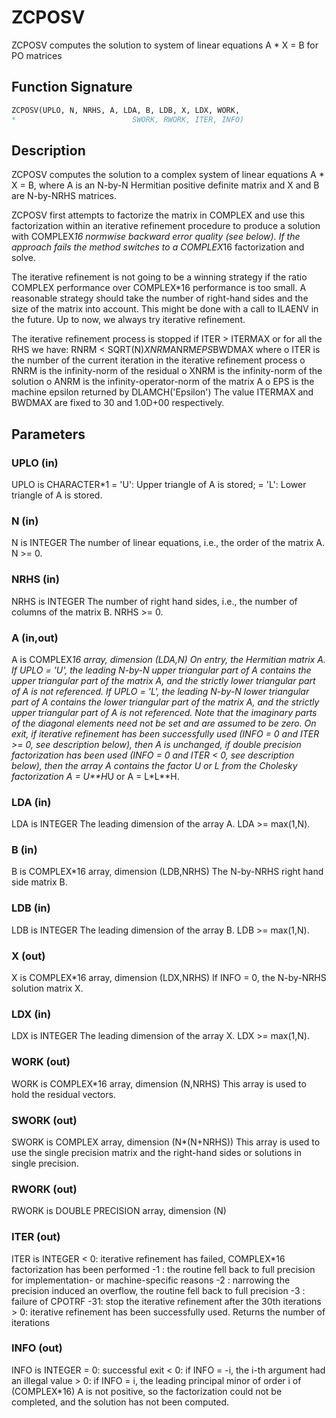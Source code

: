 # ZCPOSV

ZCPOSV computes the solution to system of linear equations A * X = B for PO matrices

## Function Signature

```fortran
ZCPOSV(UPLO, N, NRHS, A, LDA, B, LDB, X, LDX, WORK,
*                          SWORK, RWORK, ITER, INFO)
```

## Description


 ZCPOSV computes the solution to a complex system of linear equations
    A * X = B,
 where A is an N-by-N Hermitian positive definite matrix and X and B
 are N-by-NRHS matrices.

 ZCPOSV first attempts to factorize the matrix in COMPLEX and use this
 factorization within an iterative refinement procedure to produce a
 solution with COMPLEX*16 normwise backward error quality (see below).
 If the approach fails the method switches to a COMPLEX*16
 factorization and solve.

 The iterative refinement is not going to be a winning strategy if
 the ratio COMPLEX performance over COMPLEX*16 performance is too
 small. A reasonable strategy should take the number of right-hand
 sides and the size of the matrix into account. This might be done
 with a call to ILAENV in the future. Up to now, we always try
 iterative refinement.

 The iterative refinement process is stopped if
     ITER > ITERMAX
 or for all the RHS we have:
     RNRM < SQRT(N)*XNRM*ANRM*EPS*BWDMAX
 where
     o ITER is the number of the current iteration in the iterative
       refinement process
     o RNRM is the infinity-norm of the residual
     o XNRM is the infinity-norm of the solution
     o ANRM is the infinity-operator-norm of the matrix A
     o EPS is the machine epsilon returned by DLAMCH('Epsilon')
 The value ITERMAX and BWDMAX are fixed to 30 and 1.0D+00
 respectively.

## Parameters

### UPLO (in)

UPLO is CHARACTER*1 = 'U': Upper triangle of A is stored; = 'L': Lower triangle of A is stored.

### N (in)

N is INTEGER The number of linear equations, i.e., the order of the matrix A. N >= 0.

### NRHS (in)

NRHS is INTEGER The number of right hand sides, i.e., the number of columns of the matrix B. NRHS >= 0.

### A (in,out)

A is COMPLEX*16 array, dimension (LDA,N) On entry, the Hermitian matrix A. If UPLO = 'U', the leading N-by-N upper triangular part of A contains the upper triangular part of the matrix A, and the strictly lower triangular part of A is not referenced. If UPLO = 'L', the leading N-by-N lower triangular part of A contains the lower triangular part of the matrix A, and the strictly upper triangular part of A is not referenced. Note that the imaginary parts of the diagonal elements need not be set and are assumed to be zero. On exit, if iterative refinement has been successfully used (INFO = 0 and ITER >= 0, see description below), then A is unchanged, if double precision factorization has been used (INFO = 0 and ITER < 0, see description below), then the array A contains the factor U or L from the Cholesky factorization A = U**H*U or A = L*L**H.

### LDA (in)

LDA is INTEGER The leading dimension of the array A. LDA >= max(1,N).

### B (in)

B is COMPLEX*16 array, dimension (LDB,NRHS) The N-by-NRHS right hand side matrix B.

### LDB (in)

LDB is INTEGER The leading dimension of the array B. LDB >= max(1,N).

### X (out)

X is COMPLEX*16 array, dimension (LDX,NRHS) If INFO = 0, the N-by-NRHS solution matrix X.

### LDX (in)

LDX is INTEGER The leading dimension of the array X. LDX >= max(1,N).

### WORK (out)

WORK is COMPLEX*16 array, dimension (N,NRHS) This array is used to hold the residual vectors.

### SWORK (out)

SWORK is COMPLEX array, dimension (N*(N+NRHS)) This array is used to use the single precision matrix and the right-hand sides or solutions in single precision.

### RWORK (out)

RWORK is DOUBLE PRECISION array, dimension (N)

### ITER (out)

ITER is INTEGER < 0: iterative refinement has failed, COMPLEX*16 factorization has been performed -1 : the routine fell back to full precision for implementation- or machine-specific reasons -2 : narrowing the precision induced an overflow, the routine fell back to full precision -3 : failure of CPOTRF -31: stop the iterative refinement after the 30th iterations > 0: iterative refinement has been successfully used. Returns the number of iterations

### INFO (out)

INFO is INTEGER = 0: successful exit < 0: if INFO = -i, the i-th argument had an illegal value > 0: if INFO = i, the leading principal minor of order i of (COMPLEX*16) A is not positive, so the factorization could not be completed, and the solution has not been computed.

